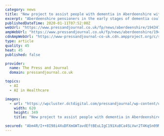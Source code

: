 ```yaml
---
category: news
title: "New project to assist people with dementia in Aberdeenshire with artificial intelligence technology"
excerpt: "Aberdeenshire pensioners in the early stages of dementia could soon be assisted by new artificial intelligence technology ... day-to-day activities. The therapy team hopes that introducing ..."
publishedDateTime: 2020-01-11T07:52:00Z
webUrl: "https://www.pressandjournal.co.uk/fp/news/aberdeenshire/1943471/new-project-to-assist-people-with-dementia-in-aberdeenshire-with-artificial-intelligence-technology/"
ampWebUrl: "https://www.pressandjournal.co.uk/fp/news/aberdeenshire/1943471/new-project-to-assist-people-with-dementia-in-aberdeenshire-with-artificial-intelligence-technology/amp/"
cdnAmpWebUrl: "https://www-pressandjournal-co-uk.cdn.ampproject.org/c/s/www.pressandjournal.co.uk/fp/news/aberdeenshire/1943471/new-project-to-assist-people-with-dementia-in-aberdeenshire-with-artificial-intelligence-technology/amp/"
type: article
quality: 45
heat: 45
published: false

provider:
  name: The Press and Journal
  domain: pressandjournal.co.uk

topics:
  - AI
  - AI in Healthcare

images:
  - url: "https://wpcluster.dctdigital.com/pressandjournal/wp-content/uploads/sites/2/2016/11/P-9ecf8480-b7d1-4c00-89c5-f75c1879f2d7-620x349.jpg"
    width: 620
    height: 349
    title: "New project to assist people with dementia in Aberdeenshire with artificial intelligence technology"

secured: "Abm4R/I++8I98i4XuDFXmGWTavdEftBEuLIgC191Xu8Ca4SLVwr2T4KqSn09MVJ+IcX2VVPrQVn0We2RuXcMs7NPfJx/lD25nXB9CgNKOuwWj8w9w/HthI8rC+SU3qAIPk5Iee1rSmyV4nWwD5O9QuBIGOfgFsuCdT6IOsCZkYP7Vy9/JHb+QlQ7UUfKP3FbR2HWbY0HcIKJBM/Tk+eU+HNILgyZ5bQTufoOO7C9h/be09ecStQ3V2YQRuAvzm2PU2fBzcO6i9u24ozL5usEtwneQXZanZ3sWIdX2q1nrPUVUg6THv/1UogA+mcgqg8I;rW4y2GsT9EaUY9WWWpevug=="
---
```


